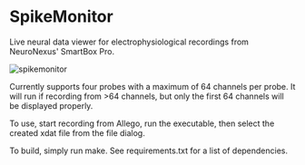 # SpikeMonitor
Live neural data viewer for electrophysiological recordings from NeuroNexus' SmartBox Pro.

![spikemonitor](https://github.com/KDOsborne/SpikeMonitor/assets/34141764/30654be4-7a44-40d2-be57-caf109d0ac24)

Currently supports four probes with a maximum of 64 channels per probe. It will run if recording from >64 channels, but only the first 64 channels will be displayed properly.

To use, start recording from Allego, run the executable, then select the created xdat file from the file dialog.

To build, simply run make. See requirements.txt for a list of dependencies.
